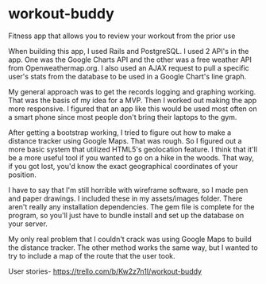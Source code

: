 # workout-buddy
Fitness app that allows you to review your workout from the prior use

When building this app, I used Rails and PostgreSQL. I used 2 API's in the app.  One was the Google Charts API and the other was a free weather API from Openweathermap.org.  I also used an AJAX request to pull a specific user's stats from the database to be used in a Google Chart's line graph.  

My general approach was to get the records logging and graphing working.  That was the basis of my idea for a MVP. Then I worked out making the app more responsive. I figured that an app like this would be used most often on a smart phone since most people don't bring their laptops to the gym. 

After getting a bootstrap working, I tried to figure out how to make a distance tracker using Google Maps. That was rough.  So I figured out a more basic system that utilized HTML5's geolocation feature. I think that it'll be a more useful tool if you wanted to go on a hike in the woods. That way, if you got lost, you'd know the exact geographical coordinates of your position.

I have to say that I'm still horrible with wireframe software, so I made pen and paper drawings. I included these in my assets/images folder. There aren't really any installation dependencies. The gem file is complete for the program, so you'll just have to bundle install and set up the database on your server.  

My only real problem that I couldn't crack was using Google Maps to build the distance tracker. The other method works the same way, but I wanted to try to include a map of the route that the user took. 


User stories- https://trello.com/b/Kw2z7n1I/workout-buddy